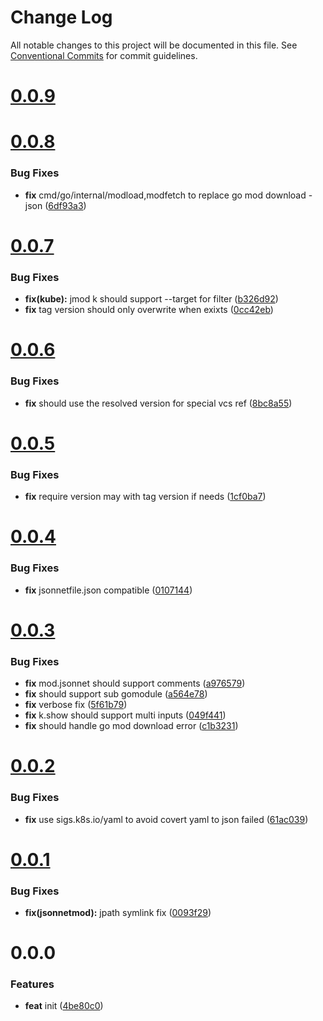 # Change Log

All notable changes to this project will be documented in this file.
See [Conventional Commits](https://conventionalcommits.org) for commit guidelines.



# [0.0.9](https://github.com/jsonnetmod/jsonnetmod/compare/v0.0.8...v0.0.9)


# [0.0.8](https://github.com/jsonnetmod/jsonnetmod/compare/v0.0.7...v0.0.8)

### Bug Fixes

* **fix** cmd/go/internal/modload,modfetch to replace go mod download -json ([6df93a3](https://github.com/jsonnetmod/jsonnetmod/commit/6df93a304cfa5279e8d43a1b20fc600e0ff5f9aa))



# [0.0.7](https://github.com/jsonnetmod/jsonnetmod/compare/v0.0.6...v0.0.7)

### Bug Fixes

* **fix(kube):** jmod k should support --target for filter ([b326d92](https://github.com/jsonnetmod/jsonnetmod/commit/b326d92f969d117c77693f440fd380874d8e60fa))
* **fix** tag version should only overwrite when exixts ([0cc42eb](https://github.com/jsonnetmod/jsonnetmod/commit/0cc42ebb2477700c9e81346c84740322c8b00d3b))



# [0.0.6](https://github.com/jsonnetmod/jsonnetmod/compare/v0.0.5...v0.0.6)

### Bug Fixes

* **fix** should use the resolved version for special vcs ref ([8bc8a55](https://github.com/jsonnetmod/jsonnetmod/commit/8bc8a55008ddbe7bc8eb74285d51274c37e740fa))



# [0.0.5](https://github.com/jsonnetmod/jsonnetmod/compare/v0.0.4...v0.0.5)

### Bug Fixes

* **fix** require version may with tag version if needs ([1cf0ba7](https://github.com/jsonnetmod/jsonnetmod/commit/1cf0ba7aa40dc22628e608b9f4cf4bcc07b8864b))



# [0.0.4](https://github.com/jsonnetmod/jsonnetmod/compare/v0.0.3...v0.0.4)

### Bug Fixes

* **fix** jsonnetfile.json compatible ([0107144](https://github.com/jsonnetmod/jsonnetmod/commit/0107144e7ea83c22fd97b9b2057412e6774e0bdb))



# [0.0.3](https://github.com/jsonnetmod/jsonnetmod/compare/v0.0.2...v0.0.3)

### Bug Fixes

* **fix** mod.jsonnet should support comments ([a976579](https://github.com/jsonnetmod/jsonnetmod/commit/a976579ba9eedfd898dd87e93fc4a523e5b9768c))
* **fix** should support sub gomodule ([a564e78](https://github.com/jsonnetmod/jsonnetmod/commit/a564e785fbc882b7223d7c778c9f1b3c9acc2fb6))
* **fix** verbose fix ([5f61b79](https://github.com/jsonnetmod/jsonnetmod/commit/5f61b79d25325cd80e94d8c27b58067ce9ebd91c))
* **fix** k.show should support multi inputs ([049f441](https://github.com/jsonnetmod/jsonnetmod/commit/049f441f0cbfed1b1a2bdf90b64eabf0ddd10b6f))
* **fix** should handle go mod download error ([c1b3231](https://github.com/jsonnetmod/jsonnetmod/commit/c1b3231f2188362317eeb45976eab181e252a60f))



# [0.0.2](https://github.com/jsonnetmod/jsonnetmod/compare/v0.0.1...v0.0.2)

### Bug Fixes

* **fix** use sigs.k8s.io/yaml to avoid covert yaml to json failed ([61ac039](https://github.com/jsonnetmod/jsonnetmod/commit/61ac039e3cb47f934e5f30a0ee7ffba182670279))



# [0.0.1](https://github.com/jsonnetmod/jsonnetmod/compare/v0.0.0...v0.0.1)

### Bug Fixes

* **fix(jsonnetmod):** jpath symlink fix ([0093f29](https://github.com/jsonnetmod/jsonnetmod/commit/0093f290b124d07d0d59ae655d5144e49301e63a))



# 0.0.0

### Features

* **feat** init ([4be80c0](https://github.com/jsonnetmod/jsonnetmod/commit/4be80c0b553fa9ce456f1e5b6ee04f765548bff8))
